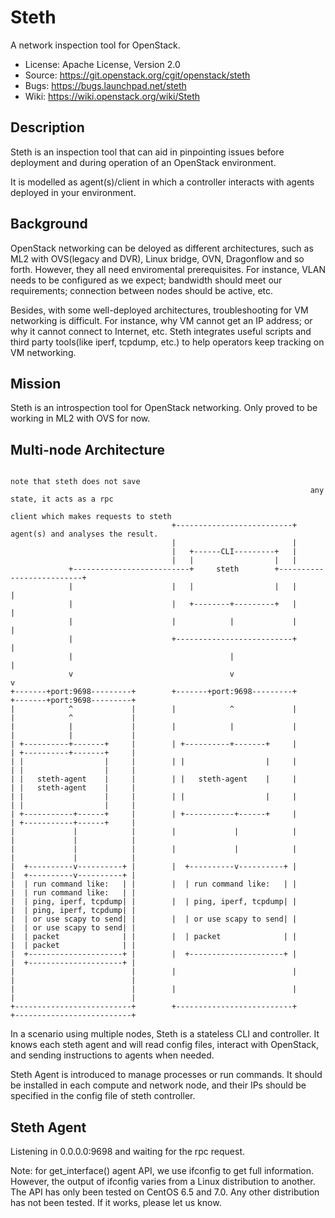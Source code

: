# Steth

A network inspection tool for OpenStack.


  * License: Apache License, Version 2.0
  * Source: https://git.openstack.org/cgit/openstack/steth
  * Bugs: https://bugs.launchpad.net/steth
  * Wiki: https://wiki.openstack.org/wiki/Steth


## Description

Steth is an inspection tool that can aid in pinpointing issues before deployment
and during operation of an OpenStack environment.

It is modelled as agent(s)/client in which a controller interacts with agents
deployed in your environment.


## Background

OpenStack networking can be deloyed as different architectures, such as ML2 with
OVS(legacy and DVR), Linux bridge, OVN, Dragonflow and so forth. However, they
all need enviromental prerequisites. For instance, VLAN needs to be configured
as we expect; bandwidth should meet our requirements; connection between nodes
should be active, etc.

Besides, with some well-deployed architectures, troubleshooting for VM
networking is difficult. For instance, why VM cannot get an IP address; or why
it cannot connect to Internet, etc. Steth integrates useful scripts and third
party tools(like iperf, tcpdump, etc.) to help operators keep tracking on VM
networking.


## Mission

Steth is an introspection tool for OpenStack networking. Only proved to be
working in ML2 with OVS for now.


## Multi-node Architecture

```
                                                                   note that steth does not save
                                                                   any state, it acts as a rpc
                                                                   client which makes requests to steth
                                    +--------------------------+   agent(s) and analyses the result.
                                    |                          |
                                    |   +------CLI---------+   |
                                    |   |                  |   |
             +--------------------------+     steth        +--------------------------+
             |                      |   |                  |   |                      |
             |                      |   +--------+---------+   |                      |
             |                      |            |             |                      |
             |                      +--------------------------+                      |
             |                                   |                                    |
             v                                   v                                    v
+-------+port:9698---------+        +-------+port:9698---------+         +-------+port:9698---------+
|            ^             |        |            ^             |         |            ^             |
|            |             |        |            |             |         |            |             |
| +----------+-------+     |        | +----------+-------+     |         | +----------+-------+     |
| |                  |     |        | |                  |     |         | |                  |     |
| |   steth-agent    |     |        | |   steth-agent    |     |         | |   steth-agent    |     |
| |                  |     |        | |                  |     |         | |                  |     |
| +-----------+------+     |        | +-----------+------+     |         | +-----------+------+     |
|             |            |        |             |            |         |             |            |
|             |            |        |             |            |         |             |            |
|  +----------v----------+ |        |  +----------v----------+ |         |  +----------v----------+ |
|  | run command like:   | |        |  | run command like:   | |         |  | run command like:   | |
|  | ping, iperf, tcpdump| |        |  | ping, iperf, tcpdump| |         |  | ping, iperf, tcpdump| |
|  | or use scapy to send| |        |  | or use scapy to send| |         |  | or use scapy to send| |
|  | packet              | |        |  | packet              | |         |  | packet              | |
|  +---------------------+ |        |  +---------------------+ |         |  +---------------------+ |
|                          |        |                          |         |                          |
|                          |        |                          |         |                          |
+--------------------------+        +--------------------------+         +--------------------------+
```

In a scenario using multiple nodes, Steth is a stateless CLI and controller.
It knows each steth agent and will read config files, interact with OpenStack,
and sending instructions to agents when needed. 

Steth Agent is introduced to manage processes or run commands. It should be
installed in each compute and network node, and their IPs should be specified
in the config file of steth controller.


## Steth Agent

Listening in 0.0.0.0:9698 and waiting for the rpc request.

Note: for get_interface() agent API, we use ifconfig to get full information.
However, the output of ifconfig varies from a Linux distribution to another.
The API has only been tested on CentOS 6.5 and 7.0. Any other distribution has
not been tested. If it works, please let us know.
